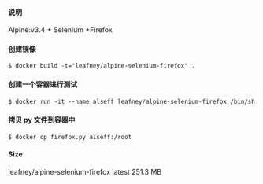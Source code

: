 #### 说明

Alpine:v3.4 + Selenium +Firefox

#### 创建镜像

```
$ docker build -t="leafney/alpine-selenium-firefox" .
```

#### 创建一个容器进行测试

```
$ docker run -it --name alseff leafney/alpine-selenium-firefox /bin/sh
```

#### 拷贝 py 文件到容器中

```
$ docker cp firefox.py alseff:/root
```

#### Size

leafney/alpine-selenium-firefox   latest   251.3 MB

